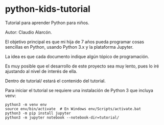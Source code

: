 # python-kids-tutorial
Tutorial para aprender Python para niños.

Autor: Claudio Alarcón.

El objetivo principal es que mi hija de 7 años pueda programar cosas sencillas en Python, usando Python 3.x y la plataforma Jupyter.

La idea es que cada documento indique algún tópico de programación.

Es muy posible que el desarrollo de este proyecto sea muy lento, pues lo iré ajustando al nivel de interés de ella. 

Dentro de tutorial/ estará el contenido del tutorial.

Para iniciar el tutorial se requiere una instalación de Python 3 que incluya venv:

    python3 -m venv env
    source env/bin/activate  # En Windows env/Scripts/activate.bat
    python3 -m pip install jupyter
    python3 -m jupyter notebook --notebook-dir=tutorial/
